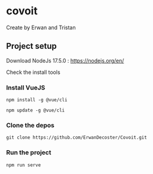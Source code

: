 # covoit

Create by Erwan and Tristan

## Project setup

Download NodeJs 17.5.0 : https://nodejs.org/en/

Check the install tools 

### Install VueJS
```
npm install -g @vue/cli
```
```
npm update -g @vue/cli
```

### Clone the depos
```
git clone https://github.com/ErwanDecoster/Covoit.git
```
### Run the project
```
npm run serve
```
